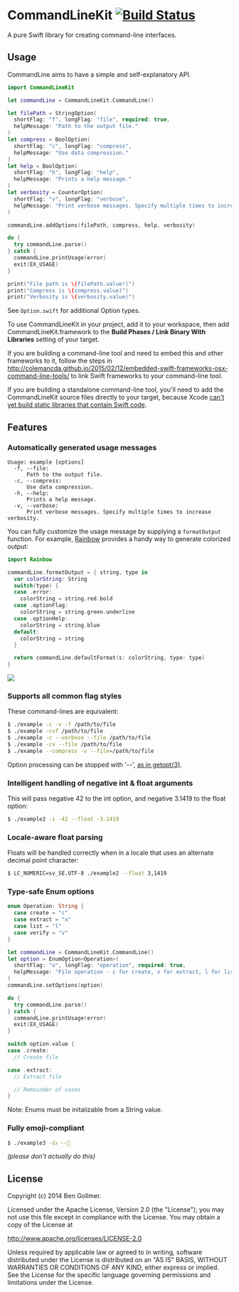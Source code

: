 # CommandLineKit [![Build Status](https://travis-ci.org/Ch0uti/CommandLine.svg?branch=master)](https://travis-ci.org/Ch0uti/CommandLine)

A pure Swift library for creating command-line interfaces.

## Usage

CommandLine aims to have a simple and self-explanatory API.

```swift
import CommandLineKit

let commandLine = CommandLineKit.CommandLine()

let filePath = StringOption(
  shortFlag: "f", longFlag: "file", required: true,
  helpMessage: "Path to the output file."
)
let compress = BoolOption(
  shortFlag: "c", longFlag: "compress",
  helpMessage: "Use data compression."
)
let help = BoolOption(
  shortFlag: "h", longFlag: "help",
  helpMessage: "Prints a help message."
)
let verbosity = CounterOption(
  shortFlag: "v", longFlag: "verbose",
  helpMessage: "Print verbose messages. Specify multiple times to increase verbosity."
)

commandLine.addOptions(filePath, compress, help, verbosity)

do {
  try commandLine.parse()
} catch {
  commandLine.printUsage(error)
  exit(EX_USAGE)
}

print("File path is \(filePath.value!)")
print("Compress is \(compress.value)")
print("Verbosity is \(verbosity.value)")
```

See `Option.swift` for additional Option types.

To use CommandLineKit in your project, add it to your workspace, then add CommandLineKit.framework to the __Build Phases / Link Binary With Libraries__ setting of your target.

If you are building a command-line tool and need to embed this and other frameworks to it, follow the steps in http://colemancda.github.io/2015/02/12/embedded-swift-frameworks-osx-command-line-tools/ to link Swift frameworks to your command-line tool.

If you are building a standalone command-line tool, you'll need to add the CommandLineKit source files directly to your target, because Xcode [can't yet build static libraries that contain Swift code](https://github.com/ksm/SwiftInFlux#static-libraries).


## Features

### Automatically generated usage messages

```
Usage: example [options]
  -f, --file:    
      Path to the output file.
  -c, --compress:
      Use data compression.
  -h, --help:    
      Prints a help message.
  -v, --verbose:
      Print verbose messages. Specify multiple times to increase verbosity.
```

You can fully customize the usage message by supplying a `formatOutput` function. For example, [Rainbow](https://github.com/onevcat/Rainbow) provides a handy way to generate colorized output:

```swift
import Rainbow

commandLine.formatOutput = { string, type in
  var colorString: String
  switch(type) {
  case .error:
    colorString = string.red.bold
  case .optionFlag:
    colorString = string.green.underline
  case .optionHelp:
    colorString = string.blue
  default:
    colorString = string
  }

  return commandLine.defaultFormat(s: colorString, type: type)
}
```

![](https://cloud.githubusercontent.com/assets/318083/12108437/1e3ec25c-b335-11e5-9cc9-d45ad3ab3dc7.png)

### Supports all common flag styles

These command-lines are equivalent:

```bash
$ ./example -c -v -f /path/to/file
$ ./example -cvf /path/to/file
$ ./example -c --verbose --file /path/to/file
$ ./example -cv --file /path/to/file
$ ./example --compress -v --file=/path/to/file
```

Option processing can be stopped with '--', [as in getopt(3)](https://www.gnu.org/prep/standards/html_node/Command_002dLine-Interfaces.html).

### Intelligent handling of negative int & float arguments

This will pass negative 42 to the int option, and negative 3.1419 to the float option:

```bash
$ ./example2 -i -42 --float -3.1419
```

### Locale-aware float parsing

Floats will be handled correctly when in a locale that uses an alternate decimal point character:

```bash
$ LC_NUMERIC=sv_SE.UTF-8 ./example2 --float 3,1419
```

### Type-safe Enum options

```swift
enum Operation: String {
  case create = "c"
  case extract = "x"
  case list = "l"
  case verify = "v"
}

let commandLine = CommandLineKit.CommandLine()
let option = EnumOption<Operation>(
  shortFlag: "o", longFlag: "operation", required: true,
  helpMessage: "File operation - c for create, x for extract, l for list, or v for verify."
)
commandLine.setOptions(option)

do {
  try commandLine.parse()
} catch {
  commandLine.printUsage(error)
  exit(EX_USAGE)
}

switch option.value {
case .create:
  // Create file

case .extract:
  // Extract file

  // Remainder of cases
}
```

Note: Enums must be initalizable from a String value.

### Fully emoji-compliant

```bash
$ ./example3 -👍 --👻
```

*(please don't actually do this)*

License
-------
Copyright (c) 2014 Ben Gollmer.

Licensed under the Apache License, Version 2.0 (the "License"); you may not use this file except in compliance with the License. You may obtain a copy of the License at

http://www.apache.org/licenses/LICENSE-2.0

Unless required by applicable law or agreed to in writing, software distributed under the License is distributed on an "AS IS" BASIS, WITHOUT WARRANTIES OR CONDITIONS OF ANY KIND, either express or implied. See the License for the specific language governing permissions and limitations under the License.
